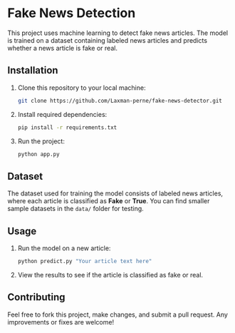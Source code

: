 # Fake News Detection

This project uses machine learning to detect fake news articles. The model is trained on a dataset containing labeled news articles and predicts whether a news article is fake or real.

## Installation

1. Clone this repository to your local machine:

    ```bash
    git clone https://github.com/Laxman-perne/fake-news-detector.git
    ```

2. Install required dependencies:

    ```bash
    pip install -r requirements.txt
    ```

3. Run the project:

    ```bash
    python app.py
    ```

## Dataset

The dataset used for training the model consists of labeled news articles, where each article is classified as **Fake** or **True**. You can find smaller sample datasets in the `data/` folder for testing.

## Usage

1. Run the model on a new article:

    ```bash
    python predict.py "Your article text here"
    ```

2. View the results to see if the article is classified as fake or real.

## Contributing

Feel free to fork this project, make changes, and submit a pull request. Any improvements or fixes are welcome!
